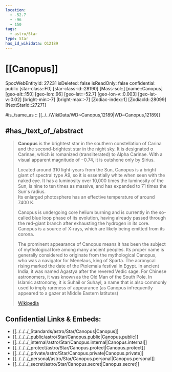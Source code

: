 ```yaml
---
location:
  - -52.7
  - -96
  - 150
tags:
  - astro/Star
type: Star
has_id_wikidata: Q12189
---
```


# [[Canopus]] 

SpocWebEntityId: 27231
isDeleted: false
isReadOnly: false
confidential: public
[star-class::F0]
[star-class-id::28190]
[Mass-sol::]
[name::Canopus]
[geo-alt::150]
[geo-lon::96]
[geo-lat::-52.7]
[geo-lon-v::0.003]
[geo-lat-v::0.02]
[bright-min::-7]
[bright-max::-7]
[Zodiac-index::1]
[ZodiacId::28099]
[NextStarId::27271]

#is_/same_as :: [[../../WikiData/WD~Canopus,12189|WD~Canopus,12189]] 

## #has_/text_of_/abstract 

> **Canopus** is the brightest star in the southern constellation of Carina 
> and the second-brightest star in the night sky. 
> It is designated α Carinae, which is romanized (transliterated) to Alpha Carinae. 
> With a visual apparent magnitude of −0.74, it is outshone only by Sirius.
>
> Located around 310 light-years from the Sun, Canopus is a bright giant of spectral type A9, 
> so it is essentially white when seen with the naked eye. 
> It has a luminosity over 10,000 times the luminosity of the Sun, 
> is nine to ten times as massive, and has expanded to 71 times the Sun's radius.  
> Its enlarged photosphere has an effective temperature of around 7400 K.  
> 
> Canopus is undergoing core helium burning 
> and is currently in the so-called blue loop phase of its evolution, 
> having already passed through the red-giant branch after exhausting the hydrogen in its core. Canopus is a source of X-rays, which are likely being emitted from its corona.
>
> The prominent appearance of Canopus means it has been the subject of mythological lore among many ancient peoples. Its proper name is generally considered to originate from the mythological Canopus, who was a navigator for Menelaus, king of Sparta. The acronycal rising marked the date of the Ptolemaia festival in Egypt. In ancient India, it was named Agastya after the revered Vedic sage. For Chinese astronomers, it was known as the Old Man of the South Pole. In Islamic astronomy, it is Suhail or Suhayl, a name that is also commonly used to imply rareness of appearance (as Canopus infrequently appeared to a gazer at Middle Eastern latitutes)
>
> [Wikipedia](https://en.wikipedia.org/wiki/Canopus)

## Confidential Links & Embeds: 
- [[../../../_Standards/astro/Star/Canopus|Canopus]] 
- [[../../../_public/astro/Star/Canopus.public|Canopus.public]] 
- [[../../../_internal/astro/Star/Canopus.internal|Canopus.internal]] 
- [[../../../_protect/astro/Star/Canopus.protect|Canopus.protect]] 
- [[../../../_private/astro/Star/Canopus.private|Canopus.private]] 
- [[../../../_personal/astro/Star/Canopus.personal|Canopus.personal]] 
- [[../../../_secret/astro/Star/Canopus.secret|Canopus.secret]]

